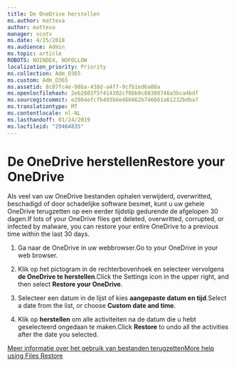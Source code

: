 ```yaml
---
title: De OneDrive herstellen
ms.author: matteva
author: matteva
manager: scotv
ms.date: 4/25/2018
ms.audience: Admin
ms.topic: article
ROBOTS: NOINDEX, NOFOLLOW
localization_priority: Priority
ms.collection: Adm_O365
ms.custom: Adm_O365
ms.assetid: 8c07fc4e-98ba-438d-a4f7-9cfb1ed6a08a
ms.openlocfilehash: 2eb2803f5f414302cf0bb8c88380746a3bca4bdf
ms.sourcegitcommit: e2864efcfb493b6e46b662b746661a61232bdba7
ms.translationtype: MT
ms.contentlocale: nl-NL
ms.lasthandoff: 01/24/2019
ms.locfileid: "29464835"
---
```

# <a name="restore-your-onedrive"></a><span data-ttu-id="930d9-102">De OneDrive herstellen</span><span class="sxs-lookup"><span data-stu-id="930d9-102">Restore your OneDrive</span></span>

<span data-ttu-id="930d9-103">Als veel van uw OneDrive bestanden ophalen verwijderd, overwritted, beschadigd of door schadelijke software besmet, kunt u uw gehele OneDrive terugzetten op een eerder tijdstip gedurende de afgelopen 30 dagen.</span><span class="sxs-lookup"><span data-stu-id="930d9-103">If lots of your OneDrive files get deleted, overwritted, corrupted, or infected by malware, you can restore your entire OneDrive to a previous time within the last 30 days.</span></span>
  
1. <span data-ttu-id="930d9-104">Ga naar de OneDrive in uw webbrowser.</span><span class="sxs-lookup"><span data-stu-id="930d9-104">Go to your OneDrive in your web browser.</span></span>
    
2. <span data-ttu-id="930d9-105">Klik op het pictogram in de rechterbovenhoek en selecteer vervolgens **de OneDrive te herstellen**.</span><span class="sxs-lookup"><span data-stu-id="930d9-105">Click the Settings icon in the upper right, and then select **Restore your OneDrive**.</span></span>
    
3. <span data-ttu-id="930d9-106">Selecteer een datum in de lijst of kies **aangepaste datum en tijd**.</span><span class="sxs-lookup"><span data-stu-id="930d9-106">Select a date from the list, or choose **Custom date and time**.</span></span>
    
4. <span data-ttu-id="930d9-107">Klik op **herstellen** om alle activiteiten na de datum die u hebt geselecteerd ongedaan te maken.</span><span class="sxs-lookup"><span data-stu-id="930d9-107">Click **Restore** to undo all the activities after the date you selected.</span></span> 
    
[<span data-ttu-id="930d9-108">Meer informatie over het gebruik van bestanden terugzetten</span><span class="sxs-lookup"><span data-stu-id="930d9-108">More help using Files Restore</span></span>](https://go.microsoft.com/fwlink/?linkid=872874)
  

